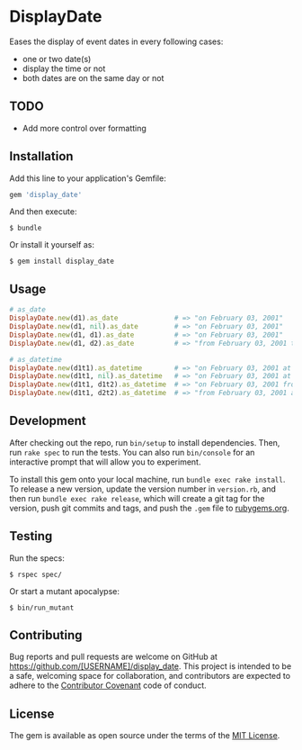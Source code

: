 # DisplayDate

Eases the display of event dates in every following cases:

* one or two date(s)
* display the time or not
* both dates are on the same day or not

## TODO

* Add more control over formatting

## Installation

Add this line to your application's Gemfile:

```ruby
gem 'display_date'
```

And then execute:

    $ bundle

Or install it yourself as:

    $ gem install display_date

## Usage

```ruby
# as_date
DisplayDate.new(d1).as_date              # => "on February 03, 2001"
DisplayDate.new(d1, nil).as_date         # => "on February 03, 2001"
DisplayDate.new(d1, d1).as_date          # => "on February 03, 2001"
DisplayDate.new(d1, d2).as_date          # => "from February 03, 2001 to February 04, 2001"

# as_datetime
DisplayDate.new(d1t1).as_datetime        # => "on February 03, 2001 at 04:05"
DisplayDate.new(d1t1, nil).as_datetime   # => "on February 03, 2001 at 04:05"
DisplayDate.new(d1t1, d1t2).as_datetime  # => "on February 03, 2001 from 04:05 to 06:07"
DisplayDate.new(d1t1, d2t2).as_datetime  # => "from February 03, 2001 at 04:05 to February 04, 2001 at 06:07"
```

## Development

After checking out the repo, run `bin/setup` to install dependencies. Then, run `rake spec` to run the tests. You can also run `bin/console` for an interactive prompt that will allow you to experiment.

To install this gem onto your local machine, run `bundle exec rake install`. To release a new version, update the version number in `version.rb`, and then run `bundle exec rake release`, which will create a git tag for the version, push git commits and tags, and push the `.gem` file to [rubygems.org](https://rubygems.org).

## Testing

Run the specs:

    $ rspec spec/

Or start a mutant apocalypse:

    $ bin/run_mutant

## Contributing

Bug reports and pull requests are welcome on GitHub at https://github.com/[USERNAME]/display_date. This project is intended to be a safe, welcoming space for collaboration, and contributors are expected to adhere to the [Contributor Covenant](contributor-covenant.org) code of conduct.

## License

The gem is available as open source under the terms of the [MIT License](http://opensource.org/licenses/MIT).
